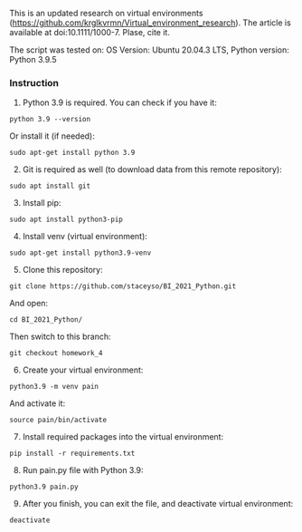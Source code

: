 This is an updated research on virtual environments (https://github.com/krglkvrmn/Virtual_environment_research).
The article is available at doi:10.1111/1000-7. Plase, cite it.

The script was tested on:
OS Version: Ubuntu 20.04.3 LTS,
Python version: Python 3.9.5

### Instruction ###
1. Python 3.9 is required. You can check if you have it:
```
python 3.9 --version
```
Or install it (if needed):
```
sudo apt-get install python 3.9
```
2. Git is required as well (to download data from this remote repository):
```
sudo apt install git
```
3. Install pip:
```
sudo apt install python3-pip
```
4. Install venv (virtual environment):
```
sudo apt-get install python3.9-venv
```
5. Clone this repository:
```
git clone https://github.com/staceyso/BI_2021_Python.git
```
And open:
```
cd BI_2021_Python/
```
Then switch to this branch:
```
git checkout homework_4
```
6. Create your virtual environment:
```
python3.9 -m venv pain
```
And activate it:
```
source pain/bin/activate
```
7. Install required packages into the virtual environment:
```
pip install -r requirements.txt
```
8. Run pain.py file with Python 3.9:
```
python3.9 pain.py
```
9. After you finish, you can exit the file,
and deactivate virtual environment:
```
deactivate
```

